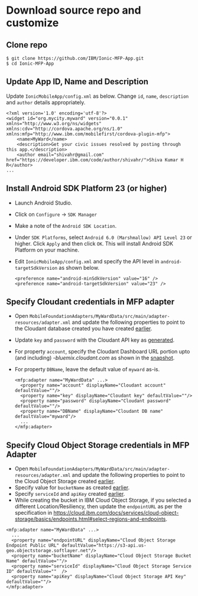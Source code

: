 # Download source repo and customize

## Clone repo

```
$ git clone https://github.com/IBM/Ionic-MFP-App.git
$ cd Ionic-MFP-App
```

## Update App ID, Name and Description

Update `IonicMobileApp/config.xml` as below. Change `id`, `name`, `description` and `author` details appropriately.

```
<?xml version='1.0' encoding='utf-8'?>
<widget id="org.mycity.myward" version="0.0.1" xmlns="http://www.w3.org/ns/widgets" xmlns:cdv="http://cordova.apache.org/ns/1.0" xmlns:mfp="http://www.ibm.com/mobilefirst/cordova-plugin-mfp">
    <name>MyWard</name>
    <description>Get your civic issues resolved by posting through this app.</description>
    <author email="shivahr@gmail.com" href="https://developer.ibm.com/code/author/shivahr/">Shiva Kumar H R</author>
...
```

## Install Android SDK Platform 23 (or higher)

* Launch Android Studio.
* Click on `Configure` -> `SDK Manager`
* Make a note of the `Android SDK Location`.
* Under `SDK Platforms`, select `Android 6.0 (Marshmallow) API Level 23` or higher. Click `Apply` and then click `OK`. This will install Android SDK Platform on your machine.

* Edit `IonicMobileApp/config.xml` and specify the API level in `android-targetSdkVersion` as shown below.

    ```
    <preference name="android-minSdkVersion" value="16" />
    <preference name="android-targetSdkVersion" value="23" />
    ```

## Specify Cloudant credentials in MFP adapter

* Open `MobileFoundationAdapters/MyWardData/src/main/adapter-resources/adapter.xml` and update the following properties to point to the Cloudant database created you have created [earlier](/install.md#create-cloudant-database).
* Update `key` and `password` with the Cloudant API key as [generated](/install.md#generate-cloudant-api-key).
* For property `account`, specify the Cloudant Dashboard URL portion upto (and including) *-bluemix.cloudant.com* as shown in the [snapshot](/install.md#generate-cloudant-api-key).
 * For property `DBName`, leave the default value of `myward` as-is.

    ```
    <mfp:adapter name="MyWardData" ...>
      <property name="account" displayName="Cloudant account" defaultValue=""/>
      <property name="key" displayName="Cloudant key" defaultValue=""/>
      <property name="password" displayName="Cloudant password" defaultValue=""/>
      <property name="DBName" displayName="Cloudant DB name" defaultValue="myward"/>
      ...
    </mfp:adapter>
    ```

## Specify Cloud Object Storage credentials in MFP Adapter

* Open `MobileFoundationAdapters/MyWardData/src/main/adapter-resources/adapter.xml` and update the following properties to point to the Cloud Object Storage created [earlier](/install.md#create-ibm-cloud-object-storage-service-and-populate-it-with-sample-data).
* Specify value for `bucketName` as created [earlier](/install.md#create-ibm-cloud-object-storage). 
* Specify `serviceId` and `apiKey` created [earlier](/install.md#create-service-id-and-api-key-for-accessing-objects).
* While creating the bucket in IBM Cloud Object Storage, if you selected a different Location/Resiliency, then update the `endpointURL` as per the specification in https://cloud.ibm.com/docs/services/cloud-object-storage/basics/endpoints.html#select-regions-and-endpoints.

```
<mfp:adapter name="MyWardData" ...>
  ...
  <property name="endpointURL" displayName="Cloud Object Storage Endpoint Public URL" defaultValue="https://s3-api.us-geo.objectstorage.softlayer.net"/>
  <property name="bucketName" displayName="Cloud Object Storage Bucket Name" defaultValue=""/>
  <property name="serviceId" displayName="Cloud Object Storage Service ID" defaultValue=""  />
  <property name="apiKey" displayName="Cloud Object Storage API Key" defaultValue=""/>
</mfp:adapter>
```
